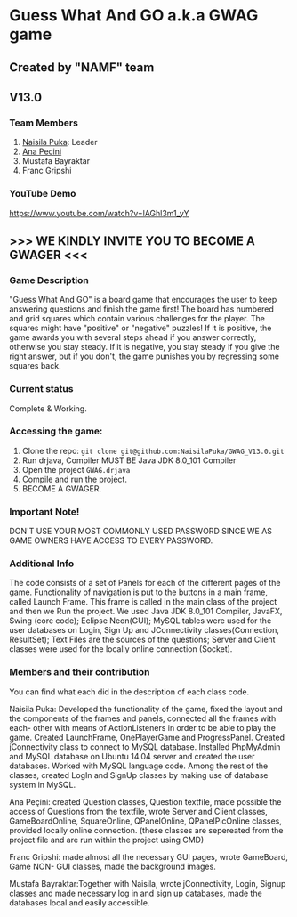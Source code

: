 # Guess What And GO a.k.a GWAG game
## Created by "NAMF" team
## V13.0
### Team Members
1. [Naisila Puka](https://github.com/annapecini): Leader
2. [Ana Pecini](https://github.com/annapecini)
3. Mustafa Bayraktar
4. Franc Gripshi
### YouTube Demo
https://www.youtube.com/watch?v=lAGhl3m1_yY
## >>> WE KINDLY INVITE YOU TO BECOME A GWAGER <<<
### Game Description
"Guess What And GO" is a board game that encourages the user to keep answering questions and finish the game first! The board has numbered and grid squares which contain various challenges for the player. The squares might have "positive" or "negative" puzzles! If it is positive, the game awards you with several steps ahead if you answer correctly, otherwise you stay steady. If it is negative, you stay steady if you give the right answer, but if you don't, the game punishes you by regressing some squares back.

### Current status
Complete & Working.

### Accessing the game:
1. Clone the repo: `git clone git@github.com:NaisilaPuka/GWAG_V13.0.git`
2. Run drjava, Compiler MUST BE Java JDK 8.0_101 Compiler
3. Open the project `GWAG.drjava`
4. Compile and run the project.
4. BECOME A GWAGER. 

### Important Note!
DON'T USE YOUR MOST COMMONLY USED PASSWORD SINCE WE AS GAME OWNERS HAVE ACCESS TO EVERY PASSWORD.

### Additional Info
The code consists of a set of Panels for each of the different pages of the game. Functionality of navigation is put to the buttons in a main frame, called Launch Frame. This frame is called in the main class of the project and then we Run the project. 
We used Java JDK 8.0_101 Compiler, JavaFX, Swing (core code); Eclipse Neon(GUI); MySQL tables were used for the user databases on Login, Sign Up and JConnectivity classes(Connection, ResultSet); Text Files are the sources of the questions; Server and Client classes were used for the locally online connection (Socket). 

### Members and their contribution
You can find what each did in the description of each class code.

Naisila Puka: Developed the functionality of the game, fixed the layout and the components of the frames and panels, connected all the frames with each- other with means of ActionListeners in order to be able to play the game. Created LaunchFrame, OnePlayerGame and ProgressPanel. Created jConnectivity class to connect to MySQL database. Installed PhpMyAdmin and MySQL database on Ubuntu 14.04 server and created the user databases. Worked with MySQL language code. Among the rest of the classes, created LogIn and SignUp classes by making use of database system in MySQL.

Ana Peçini: created Question classes, Question textfile, made possible the access of Questions from the textfile, wrote Server and Client classes, GameBoardOnline, SquareOnline, QPanelOnline, QPanelPicOnline classes, provided locally online connection. (these classes are sepereated from the project file and are run within the project using CMD)

Franc Gripshi: made almost all the necessary GUI pages, wrote GameBoard, Game NON- GUI classes, made the background images.

Mustafa Bayraktar:Together with Naisila, wrote jConnectivity, Login, Signup classes and made necessary log in and sign up databases, made the databases local and easily accessible.